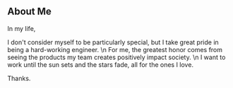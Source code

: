 ## About Me
In my life,

I don't consider myself to be particularly special, but I take great pride in being a hard-working engineer. \n
For me, the greatest honor comes from seeing the products my team creates positively impact society. \n
I want to work until the sun sets and the stars fade, all for the ones I love.

Thanks.


<!-- ![](http://github-profile-summary-cards.vercel.app/api/cards/most-commit-language?username=coolkei&theme=solarized) -->
